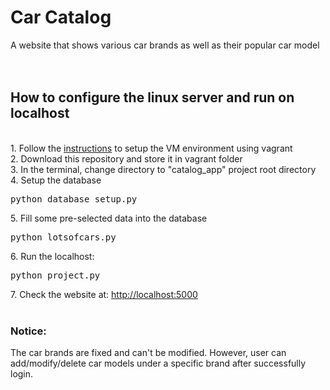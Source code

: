 # Car Catalog

A website that shows various car brands as well as their popular car model
<br />
<br />
<br />

## How to configure the linux server and run on localhost
<br />
1. Follow the <a href="https://classroom.udacity.com/nanodegrees/nd004/parts/00413454014/modules/357367901175460/lessons/4597278561/concepts/47133485700923">instructions</a> to setup the VM environment using vagrant<br />
2. Download this repository and store it in vagrant folder<br />
3. In the terminal, change directory to "catalog_app" project root directory<br />
4. Setup the database <pre>python database_setup.py </pre>
5. Fill some pre-selected data into the database <pre>python lotsofcars.py</pre>
6. Run the localhost: <pre>python project.py</pre>
7. Check the website at: <a href="http://localhost:5000">http://localhost:5000</a><br />
<br />

### Notice:
The car brands are fixed and can't be modified. However, user can add/modify/delete car models under a specific brand after successfully login.

